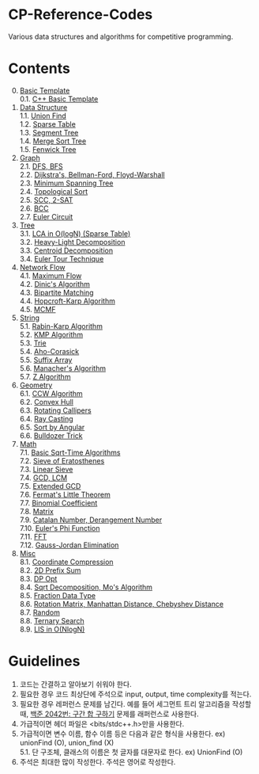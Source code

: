 # CP-Reference-Codes
Various data structures and algorithms for competitive programming.

# Contents
0. [Basic Template](https://github.com/manoflearning/CP-Reference-Codes/tree/master/Reference%20Codes/0.%20Basic%20Template) <br/>
0.1. [C++ Basic Template](https://github.com/manoflearning/CP-Reference-Codes/blob/master/Reference%20Codes/0.%20Basic%20Template/C%2B%2B%20Basic%20Template.cpp) <br/>
1. [Data Structure](https://github.com/manoflearning/CP-Reference-Codes/tree/master/Reference%20Codes/1.%20Data%20Structure) <br/>
1.1. [Union Find](https://github.com/manoflearning/CP-Reference-Codes/blob/master/Reference%20Codes/1.%20Data%20Structure/Union%20Find.cpp) <br/>
1.2. [Sparse Table](https://github.com/manoflearning/CP-Reference-Codes/blob/master/Reference%20Codes/1.%20Data%20Structure/Sparse%20Table.cpp) <br/>
1.3. [Segment Tree](https://github.com/manoflearning/CP-Reference-Codes/tree/master/Reference%20Codes/1.%20Data%20Structure/Segment%20Tree) <br/>
1.4. [Merge Sort Tree](https://github.com/manoflearning/CP-Reference-Codes/tree/master/Reference%20Codes/1.%20Data%20Structure/Merge%20Sort%20Tree) <br/>
1.5. [Fenwick Tree](https://github.com/manoflearning/CP-Reference-Codes/tree/master/Reference%20Codes/1.%20Data%20Structure/Fenwick%20Tree) <br/>
2. [Graph](https://github.com/manoflearning/CP-Reference-Codes/tree/master/Reference%20Codes/2.%20Graph) <br/>
2.1. [DFS, BFS](https://github.com/manoflearning/CP-Reference-Codes/blob/master/Reference%20Codes/2.%20Graph/DFS%2C%20BFS.cpp) <br/>
2.2. [Dijkstra's, Bellman-Ford, Floyd-Warshall](https://github.com/manoflearning/CP-Reference-Codes/blob/master/Reference%20Codes/2.%20Graph/Dijkstra's%2C%20Bellman-Ford%2C%20Floyd-Warshall.cpp) <br/>
2.3. [Minimum Spanning Tree](https://github.com/manoflearning/PS-Reference-Codes/tree/master/Reference%20Codes/2.%20Graph/Minimum%20Spanning%20Tree.cpp) <br/>
2.4. [Topological Sort](https://github.com/manoflearning/PS-Reference-Codes/tree/master/Reference%20Codes/2.%20Graph/Topological%20Sort) <br/>
2.5. [SCC, 2-SAT](https://github.com/manoflearning/PS-Reference-Codes/blob/master/Reference%20Codes/2.%20Graph/SCC%2C%202-SAT) <br/>
2.6. [BCC](https://github.com/manoflearning/PS-Reference-Codes/blob/master/Reference%20Codes/2.%20Graph/BCC.cpp) <br/>
2.7. [Euler Circuit](https://github.com/manoflearning/PS-Reference-Codes/blob/master/Reference%20Codes/2.%20Graph/Euler%20Circuit.cpp) <br/>
3. [Tree](https://github.com/manoflearning/PS-Reference-Codes/tree/master/Reference%20Codes/3.%20Tree) <br/>
3.1. [LCA in O(logN) (Sparse Table)](https://github.com/manoflearning/CP-Reference-Codes/blob/master/Reference%20Codes/3.%20Tree/LCA%20in%20O(logN)%20(Sparse%20Table).cpp) <br/>
3.2. [Heavy-Light Decomposition](https://github.com/manoflearning/PS-Reference-Codes/tree/master/Reference%20Codes/3.%20Tree/Heavy-Light%20Decomposition) <br/>
3.3. [Centroid Decomposition](https://github.com/manoflearning/PS-Reference-Codes/blob/master/Reference%20Codes/3.%20Tree/Centroid%20Decomposition.cpp) <br/>
3.4. [Euler Tour Technique](https://github.com/manoflearning/PS-Reference-Codes/blob/master/Reference%20Codes/3.%20Tree/Euler%20Tour%20Technique) <br/>
4. [Network Flow](https://github.com/manoflearning/PS-Reference-Codes/tree/master/Reference%20Codes/4.%20Network%20Flow) <br/>
4.1. [Maximum Flow](https://github.com/manoflearning/PS-Reference-Codes/tree/master/Reference%20Codes/4.%20Network%20Flow/Maximum%20Flow) <br/>
4.2. [Dinic's Algorithm](https://github.com/manoflearning/PS-Reference-Codes/blob/master/Reference%20Codes/4.%20Network%20Flow/Dinic's%20Algorithm.cpp) <br/>
4.3. [Bipartite Matching](https://github.com/manoflearning/PS-Reference-Codes/blob/master/Reference%20Codes/4.%20Network%20Flow/Bipartite%20Matching.cpp) <br/>
4.4. [Hopcroft-Karp Algorithm](https://github.com/manoflearning/PS-Reference-Codes/blob/master/Reference%20Codes/4.%20Network%20Flow/Hopcroft-Karp%20Algorithm.cpp) <br/>
4.5. [MCMF](https://github.com/manoflearning/PS-Reference-Codes/blob/master/Reference%20Codes/4.%20Network%20Flow/MCMF.cpp) <br/>
5. [String](https://github.com/manoflearning/PS-Reference-Codes/tree/master/Reference%20Codes/5.%20String) <br/>
5.1. [Rabin-Karp Algorithm](https://github.com/manoflearning/PS-Reference-Codes/tree/master/Reference%20Codes/5.%20String/Rabin-Karp%20Algorithm) <br/>
5.2. [KMP Algorithm](https://github.com/manoflearning/PS-Reference-Codes/blob/master/Reference%20Codes/5.%20String/KMP%20Algorithm.cpp) <br/>
5.3. [Trie](https://github.com/manoflearning/PS-Reference-Codes/tree/master/Reference%20Codes/5.%20String/Trie) <br/>
5.4. [Aho-Corasick](https://github.com/manoflearning/PS-Reference-Codes/tree/master/Reference%20Codes/5.%20String/Aho-Corasick.cpp) <br/>
5.5. [Suffix Array](https://github.com/manoflearning/PS-Reference-Codes/tree/master/Reference%20Codes/5.%20String/Suffix%20Array.cpp) <br/>
5.6. [Manacher's Algorithm](https://github.com/manoflearning/PS-Reference-Codes/tree/master/Reference%20Codes/5.%20String/Manacher's%20Algorithm.cpp) <br/>
5.7. [Z Algorithm](https://github.com/manoflearning/PS-Reference-Codes/tree/master/Reference%20Codes/5.%20String/Z%20Algorithm.cpp) <br/>
6. [Geometry](https://github.com/manoflearning/PS-Reference-Codes/tree/master/Reference%20Codes/6.%20Geometry) <br/>
6.1. [CCW Algorithm](https://github.com/manoflearning/PS-Reference-Codes/blob/master/Reference%20Codes/6.%20Geometry/CCW%20Algorithm.cpp) <br/>
6.2. [Convex Hull](https://github.com/manoflearning/PS-Reference-Codes/blob/master/Reference%20Codes/6.%20Geometry/Convex%20Hull) <br/>
6.3. [Rotating Callipers](https://github.com/manoflearning/PS-Reference-Codes/blob/master/Reference%20Codes/6.%20Geometry/Rotating%20Callipers.cpp) <br/>
6.4. [Ray Casting](https://github.com/manoflearning/PS-Reference-Codes/blob/master/Reference%20Codes/6.%20Geometry/Ray%20Casting.cpp) <br/>
6.5. [Sort by Angular](https://github.com/manoflearning/PS-Reference-Codes/blob/master/Reference%20Codes/6.%20Geometry/Sort%20by%20Angular.cpp) <br/>
6.6. [Bulldozer Trick](https://github.com/manoflearning/PS-Reference-Codes/blob/master/Reference%20Codes/6.%20Geometry/Bulldozer%20Trick.cpp) <br/>
7. [Math](https://github.com/manoflearning/PS-Reference-Codes/tree/master/Reference%20Codes/7.%20Math) <br/>
7.1. [Basic Sqrt-Time Algorithms](https://github.com/manoflearning/PS-Reference-Codes/blob/master/Reference%20Codes/7.%20Math/Basic%20Sqrt-Time%20Algorithms) <br/>
7.2. [Sieve of Eratosthenes](https://github.com/manoflearning/PS-Reference-Codes/blob/master/Reference%20Codes/7.%20Math/Sieve%20of%20Eratosthenes.cpp) <br/>
7.3. [Linear Sieve](https://github.com/manoflearning/PS-Reference-Codes/blob/master/Reference%20Codes/7.%20Math/Linear%20Sieve.cpp) <br/>
7.4. [GCD, LCM](https://github.com/manoflearning/PS-Reference-Codes/blob/master/Reference%20Codes/7.%20Math/GCD,%20LCM.cpp) <br/>
7.5. [Extended GCD](https://github.com/manoflearning/PS-Reference-Codes/blob/master/Reference%20Codes/7.%20Math/Extended%20GCD.cpp) <br/>
7.6. [Fermat's Little Theorem](https://github.com/manoflearning/CP-Reference-Codes/blob/master/Reference%20Codes/7.%20Math/Fermat%E2%80%99s%20Little%20Theorem.cpp) <br/>
7.7. [Binomial Coefficient](https://github.com/manoflearning/PS-Reference-Codes/blob/master/Reference%20Codes/7.%20Math/Binomial%20Coefficient.cpp) <br/>
7.8. [Matrix](https://github.com/manoflearning/PS-Reference-Codes/blob/master/Reference%20Codes/7.%20Math/Matrix.cpp) <br/>
7.9. [Catalan Number, Derangement Number](https://github.com/manoflearning/CP-Reference-Codes/blob/master/Reference%20Codes/7.%20Math/Catalan%20Number%2C%20Derangement%20Number.cpp) <br/>
7.10. [Euler's Phi Function](https://github.com/manoflearning/PS-Reference-Codes/blob/master/Reference%20Codes/7.%20Math/Euler's%20Phi%20Function.cpp) <br/>
7.11. [FFT](https://github.com/manoflearning/PS-Reference-Codes/blob/master/Reference%20Codes/7.%20Math/FFT.cpp) <br/>
7.12. [Gauss-Jordan Elimination](https://github.com/manoflearning/PS-Reference-Codes/blob/master/Reference%20Codes/7.%20Math/Gauss-Jordan%20Elimination.cpp)
8. [Misc](https://github.com/manoflearning/PS-Reference-Codes/tree/master/Reference%20Codes/8.%20Misc) <br/>
8.1. [Coordinate Compression](https://github.com/manoflearning/PS-Reference-Codes/blob/master/Reference%20Codes/8.%20Misc/Coordinate%20Compression.cpp) <br/>
8.2. [2D Prefix Sum](https://github.com/manoflearning/PS-Reference-Codes/blob/master/Reference%20Codes/8.%20Misc/2D%20Prefix%20Sum.cpp) <br/>
8.3. [DP Opt](https://github.com/manoflearning/PS-Reference-Codes/blob/master/Reference%20Codes/8.%20Misc/DP%20Opt.cpp) <br/>
8.4. [Sqrt Decomposition, Mo's Algorithm](https://github.com/manoflearning/CP-Reference-Codes/blob/master/Reference%20Codes/8.%20Misc/Sqrt%20Decomposition%2C%20Mo's%20Algorithm.cpp) <br/>
8.5. [Fraction Data Type](https://github.com/manoflearning/CP-Reference-Codes/blob/master/Reference%20Codes/8.%20Misc/Fraction%20Data%20Type.cpp) <br/>
8.6. [Rotation Matrix, Manhattan Distance, Chebyshev Distance](https://github.com/manoflearning/CP-Reference-Codes/blob/master/Reference%20Codes/8.%20Misc/Rotation%20Matrix,%20Manhattan%20Distance,%20Chebyshev%20Distance.txt) <br/>
8.7. [Random](https://github.com/manoflearning/CP-Reference-Codes/blob/master/Reference%20Codes/8.%20Misc/Random.cpp) <br/>
8.8. [Ternary Search](https://github.com/manoflearning/CP-Reference-Codes/blob/master/Reference%20Codes/8.%20Misc/Ternary%20Search.cpp) <br/>
8.9. [LIS in O(NlogN)](https://github.com/manoflearning/CP-Reference-Codes/blob/master/Reference%20Codes/8.%20Misc/LIS%20in%20O(NlogN)) <br/>


# Guidelines
1. 코드는 간결하고 알아보기 쉬워야 한다. <br/>
2. 필요한 경우 코드 최상단에 주석으로 input, output, time complexity를 적는다.
3. 필요한 경우 레퍼런스 문제를 남긴다. 예를 들어 세그먼트 트리 알고리즘을 작성할 때, [백준 2042번: 구간 합 구하기](https://www.acmicpc.net/problem/2042) 문제를 래퍼런스로 사용한다. <br/>
4. 가급적이면 헤더 파일은 <bits/stdc++.h>만을 사용한다. <br/>
5. 가급적이면 변수 이름, 함수 이름 등은 다음과 같은 형식을 사용한다. ex) unionFind (O), union_find (X) <br/>
5.1. 단 구조체, 클래스의 이름은 첫 글자를 대문자로 한다. ex) UnionFind (O)
6. 주석은 최대한 많이 작성한다. 주석은 영어로 작성한다. <br/>
